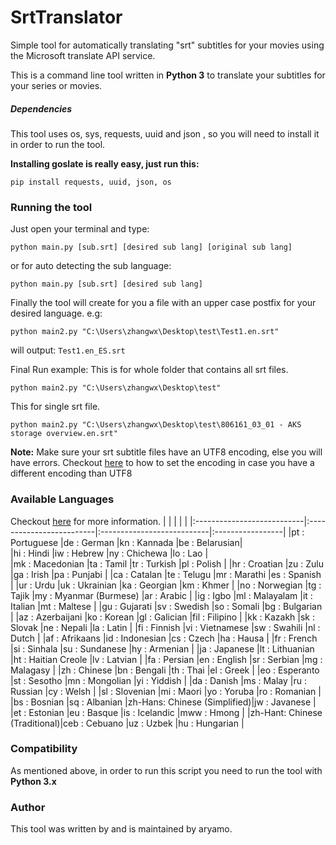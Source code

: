 # SrtTranslator
Simple tool for automatically translating "srt" subtitles for your movies using the Microsoft translate API service.

This is a command line tool written in <strong>Python 3</strong> to translate your subtitles for your series or movies.

##### Dependencies
This tool uses os, sys, requests, uuid and json , so you will need to install it in order to run the tool.

<strong>Installing goslate is really easy, just run this:</strong>
```
pip install requests, uuid, json, os
```
### Running the tool
Just open your terminal and type:
```
python main.py [sub.srt] [desired sub lang] [original sub lang]
```
or for auto detecting the sub language:
```
python main.py [sub.srt] [desired sub lang]
```
Finally the tool will create for you a file with an upper case postfix for your desired language. e.g:
```
python main2.py "C:\Users\zhangwx\Desktop\test\Test1.en.srt"
```
will output: ```Test1.en_ES.srt```

Final Run example:
This is for whole folder that contains all srt files.
```
python main2.py "C:\Users\zhangwx\Desktop\test"
```
This for single srt file.
```
python main2.py "C:\Users\zhangwx\Desktop\test\806161_03_01 - AKS storage overview.en.srt"
```

<strong>Note:</strong> Make sure your srt subtitle files have an UTF8 encoding, else you will have errors.
Checkout <a href="http://redhotwords.com/unicode.html">here</a> to how to set the encoding in case you have a different encoding than UTF8
### Available Languages
Checkout <a href="https://docs.microsoft.com/zh-cn/azure/cognitive-services/Translator/language-support#translation">here</a> for more information.
|  |  | | |
|:---------------------------|:-------------------------|:---------------------------|:-----------------|
|pt   : Portuguese           |de   : German           |kn   : Kannada             |be   : Belarusian|  
|hi   : Hindi                |iw   : Hebrew           |ny   : Chichewa            |lo   : Lao       |   
|mk   : Macedonian           |ta   : Tamil            |tr   : Turkish             |pl   : Polish    |
|hr   : Croatian             |zu   : Zulu             |ga   : Irish               |pa   : Punjabi   |
|ca   : Catalan              |te   : Telugu           |mr   : Marathi             |es   : Spanish   |
|ur   : Urdu                 |uk   : Ukrainian        |ka   : Georgian            |km   : Khmer     |
|no   : Norwegian            |tg   : Tajik            |my   : Myanmar (Burmese)   |ar   : Arabic    |
|ig   : Igbo                 |ml   : Malayalam        |it   : Italian             |mt   : Maltese   |
|gu   : Gujarati             |sv   : Swedish          |so   : Somali              |bg   : Bulgarian |
|az   : Azerbaijani          |ko   : Korean           |gl   : Galician            |fil  : Filipino  |
|kk   : Kazakh               |sk   : Slovak           |ne   : Nepali              |la   : Latin     |
|fi   : Finnish              |vi   : Vietnamese       |sw   : Swahili             |nl   : Dutch     |
|af   : Afrikaans            |id   : Indonesian       |cs   : Czech               |ha   : Hausa     |
|fr   : French               |si   : Sinhala          |su   : Sundanese           |hy   : Armenian  |
|ja   : Japanese             |lt   : Lithuanian       |ht   : Haitian Creole      |lv   : Latvian   |
|fa   : Persian              |en   : English          |sr   : Serbian             |mg   : Malagasy  |
|zh   : Chinese              |bn   : Bengali          |th   : Thai                |el   : Greek     |
|eo   : Esperanto            |st   : Sesotho          |mn   : Mongolian           |yi   : Yiddish   |
|da   : Danish               |ms   : Malay            |ru   : Russian             |cy   : Welsh     |
|sl   : Slovenian            |mi   : Maori            |yo   : Yoruba              |ro   : Romanian  |
|bs   : Bosnian              |sq   : Albanian         |zh-Hans: Chinese (Simplified)|jw   : Javanese  |
|et   : Estonian             |eu   : Basque           |is   : Icelandic           |mww  : Hmong     |
|zh-Hant: Chinese (Traditional)|ceb  : Cebuano          |uz   : Uzbek               |hu   : Hungarian |

### Compatibility
As mentioned above, in order to run this script you need to run the tool with <strong>Python 3.x</strong>
### Author
This tool was written by and is maintained by aryamo.

